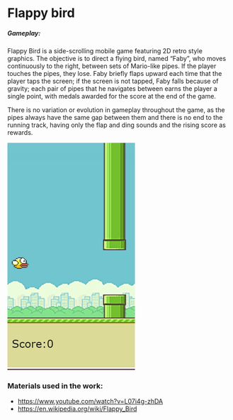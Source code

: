 # Flappy bird
##### Gameplay:
Flappy Bird is a side-scrolling mobile game featuring 2D retro style graphics. The objective is to direct a flying bird, named “Faby”, who moves continuously to the right, between sets of Mario-like pipes. If the player touches the pipes, they lose. Faby briefly flaps upward each time that the player taps the screen; if the screen is not tapped, Faby falls because of gravity; each pair of pipes that he navigates between earns the player a single point, with medals awarded for the score at the end of the game. 

There is no variation or evolution in gameplay throughout the game, as the pipes always have the same gap between them and there is no end to the running track, having only the flap and ding sounds and the rising score as rewards.
 

[![N|Solid](https://raw.githubusercontent.com/dzmitry-duboyski/flappy-bird-game/master/assets/img/screenGame.jpg)](https://dzmitry-duboyski.github.io/flappy-bird-game/)



### Materials used in the work:

 - https://www.youtube.com/watch?v=L07i4g-zhDA
 - https://en.wikipedia.org/wiki/Flappy_Bird
